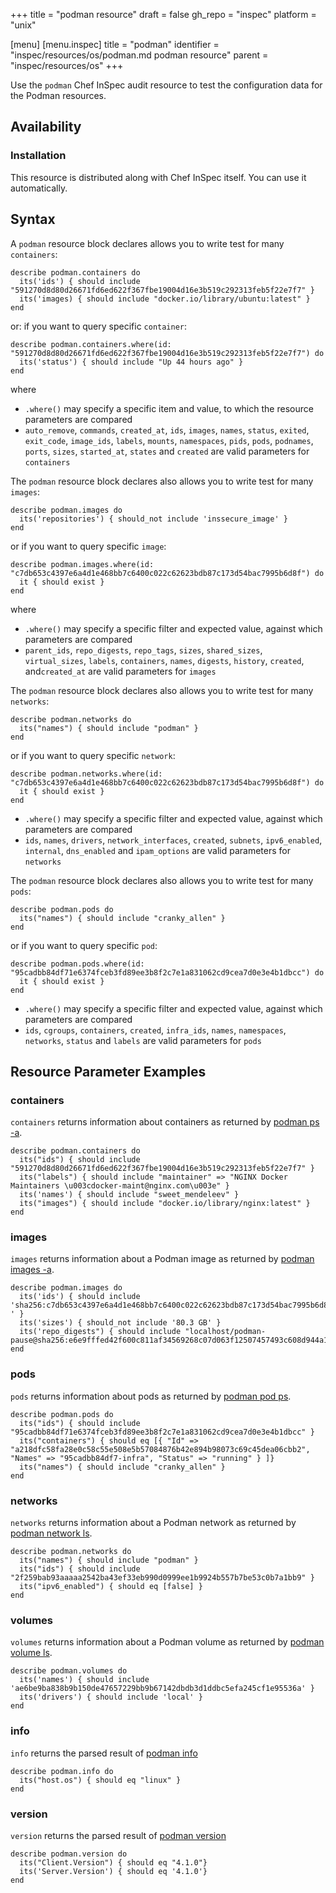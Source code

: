 +++
title = "podman resource"
draft = false
gh_repo = "inspec"
platform = "unix"

[menu]
  [menu.inspec]
    title = "podman"
    identifier = "inspec/resources/os/podman.md podman resource"
    parent = "inspec/resources/os"
+++

Use the `podman` Chef InSpec audit resource to test the configuration data for the Podman resources.

## Availability

### Installation

This resource is distributed along with Chef InSpec itself. You can use it automatically.

## Syntax

A `podman` resource block declares allows you to write test for many `containers`:

    describe podman.containers do
      its('ids') { should include "591270d8d80d26671fd6ed622f367fbe19004d16e3b519c292313feb5f22e7f7" }
      its('images) { should include "docker.io/library/ubuntu:latest" }
    end

or: if you want to query specific `container`:

    describe podman.containers.where(id: "591270d8d80d26671fd6ed622f367fbe19004d16e3b519c292313feb5f22e7f7") do
      its('status') { should include "Up 44 hours ago" }
    end

where

- `.where()` may specify a specific item and value, to which the resource parameters are compared
- `auto_remove`, `commands`, `created_at`, `ids`, `images`, `names`, `status`, `exited`, `exit_code`, `image_ids`, `labels`, `mounts`, `namespaces`, `pids`, `pods`, `podnames`, `ports`, `sizes`, `started_at`, `states` and `created` are valid parameters for `containers`

The `podman` resource block declares also allows you to write test for many `images`:

    describe podman.images do
      its('repositories') { should_not include 'inssecure_image' }
    end

or if you want to query specific `image`:

    describe podman.images.where(id: "c7db653c4397e6a4d1e468bb7c6400c022c62623bdb87c173d54bac7995b6d8f") do
      it { should exist }
    end

where

- `.where()` may specify a specific filter and expected value, against which parameters are compared
- `parent_ids`, `repo_digests`, `repo_tags`, `sizes`, `shared_sizes`, `virtual_sizes`, `labels`, `containers`, `names`, `digests`, `history`, `created`, and`created_at` are valid parameters for `images`

The `podman` resource block declares also allows you to write test for many `networks`:

    describe podman.networks do
      its("names") { should include "podman" }
    end

or if you want to query specific `network`:

    describe podman.networks.where(id: "c7db653c4397e6a4d1e468bb7c6400c022c62623bdb87c173d54bac7995b6d8f") do
      it { should exist }
    end

- `.where()` may specify a specific filter and expected value, against which parameters are compared
- `ids`, `names`, `drivers`, `network_interfaces`, `created`, `subnets`, `ipv6_enabled`, `internal`, `dns_enabled` and `ipam_options` are valid parameters for `networks`

The `podman` resource block declares also allows you to write test for many `pods`:

    describe podman.pods do
      its("names") { should include "cranky_allen" }
    end

  or if you want to query specific `pod`:

    describe podman.pods.where(id: "95cadbb84df71e6374fceb3fd89ee3b8f2c7e1a831062cd9cea7d0e3e4b1dbcc") do
      it { should exist }
    end

- `.where()` may specify a specific filter and expected value, against which parameters are compared
- `ids`, `cgroups`, `containers`, `created`, `infra_ids`, `names`, `namespaces`, `networks`, `status` and `labels` are valid parameters for `pods`

## Resource Parameter Examples

### containers

`containers` returns information about containers as returned by [podman ps -a](https://docs.podman.io/en/latest/markdown/podman.1.html).

    describe podman.containers do
      its("ids") { should include "591270d8d80d26671fd6ed622f367fbe19004d16e3b519c292313feb5f22e7f7" }
      its("labels") { should include "maintainer" => "NGINX Docker Maintainers \u003cdocker-maint@nginx.com\u003e" }
      its('names') { should include "sweet_mendeleev" }
      its("images") { should include "docker.io/library/nginx:latest" }
    end

### images

`images` returns information about a Podman image as returned by [podman images -a](https://docs.podman.io/en/latest/markdown/podman-images.1.html).

    describe podman.images do
      its('ids') { should include 'sha256:c7db653c4397e6a4d1e468bb7c6400c022c62623bdb87c173d54bac7995b6d8f ' }
      its('sizes') { should_not include '80.3 GB' }
      its('repo_digests") { should include "localhost/podman-pause@sha256:e6e9fffed42f600c811af34569268c07d063f12507457493c608d944a1fdac3f"}
    end

### pods

`pods` returns information about pods as returned by [podman pod ps](https://docs.podman.io/en/latest/markdown/podman-pod-ps.1.html).

    describe podman.pods do
      its("ids") { should include "95cadbb84df71e6374fceb3fd89ee3b8f2c7e1a831062cd9cea7d0e3e4b1dbcc" }
      its("containers") { should eq [{ "Id" => "a218dfc58fa28e0c58c55e508e5b57084876b42e894b98073c69c45dea06cbb2", "Names" => "95cadbb84df7-infra", "Status" => "running" } ]}
      its("names") { should include "cranky_allen" }
    end
### networks

`networks` returns information about a Podman network as returned by [podman network ls](https://docs.podman.io/en/latest/markdown/podman-network-ls.1.html).

    describe podman.networks do
      its("names") { should include "podman" }
      its("ids") { should include "2f259bab93aaaaa2542ba43ef33eb990d0999ee1b9924b557b7be53c0b7a1bb9" }
      its("ipv6_enabled") { should eq [false] }
    end
### volumes

`volumes` returns information about a Podman volume as returned by [podman volume ls](https://docs.podman.io/en/latest/markdown/podman-volume-ls.1.html).

    describe podman.volumes do
      its('names') { should include 'ae6be9ba838b9b150de47657229bb9b67142dbdb3d1ddbc5efa245cf1e95536a' }
      its('drivers') { should include 'local' }
    end

### info

`info` returns the parsed result of [podman info](https://docs.podman.io/en/latest/markdown/podman-info.1.html)

    describe podman.info do
      its("host.os") { should eq "linux" }
    end

### version

`version` returns the parsed result of [podman version](https://docs.podman.io/en/latest/markdown/podman-version.1.html)

    describe podman.version do
      its("Client.Version") { should eq "4.1.0"}
      its('Server.Version') { should eq '4.1.0'}
    end
